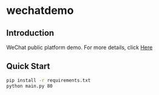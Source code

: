 # wechatdemo

## Introduction
WeChat public platform demo. For more details, click [Here](https://coolboygym.github.io/2017/11/01/basic-wechat-develop/)

## Quick Start
```bash
pip install -r requirements.txt
python main.py 80
``` 
